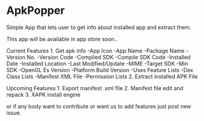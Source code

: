 # ApkPopper
Simple App that lets user to get info about installed app and extract them.

This app will be available in app store soon..

Current Features
	1. Get apk info
		-App Icon
		-App Name
		-Package Name
		-Version No.
		-Version Code
		-Compiled SDK
		-Compile SDK Code
		-Installed Date
		-Installed Location
		-Last Modified/Update
		-MIME
		-Target SDK
		-Min SDK
		-OpenGL Es Version
		-Platform Build Version
		-Uses Feature Lists
		-Dex Class Lists
		-Manifest XML File
		-Permission Lists
	2. Extract installed APK File 
	
Upcoming Features
	1. Export manifest .xml file
	2. Manifest file edit and repack
	3. XAPK install engine
	
or if any body want to contribute or want us to add features just post new issue.